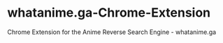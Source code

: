 # whatanime.ga-Chrome-Extension
Chrome Extension for the Anime Reverse Search Engine - whatanime.ga
